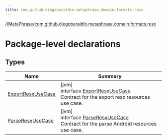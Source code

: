 ```yaml
---
title: com.github.diegoberaldin.metaphrase.domain.formats.resx
---
```

//[MetaPhrase](../../index.html)/[com.github.diegoberaldin.metaphrase.domain.formats.resx](index.html)



# Package-level declarations



## Types


| Name | Summary |
|---|---|
| [ExportResxUseCase](-export-resx-use-case/index.html) | [jvm]<br>interface [ExportResxUseCase](-export-resx-use-case/index.html)<br>Contract for the export resx resources use case. |
| [ParseResxUseCase](-parse-resx-use-case/index.html) | [jvm]<br>interface [ParseResxUseCase](-parse-resx-use-case/index.html)<br>Contract for the parse Android resources use case. |

